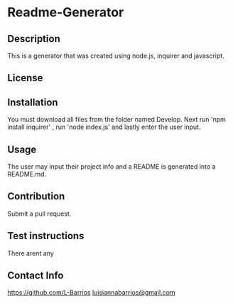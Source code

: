 # Readme-Generator


## Description 
This is a generator that was created using node.js, inquirer and javascript. 

## License

## Installation 
You must download all files from the folder named Develop. Next run 'npm install inquirer' , run 'node index.js' and lastly enter the user input.

## Usage
The user may input their project info and a README is generated into a README.md. 

## Contribution 
Submit a pull request. 

## Test instructions 
There arent any

## Contact Info 
https://github.com/L-Barrios 
luisiannabarrios@gmail.com